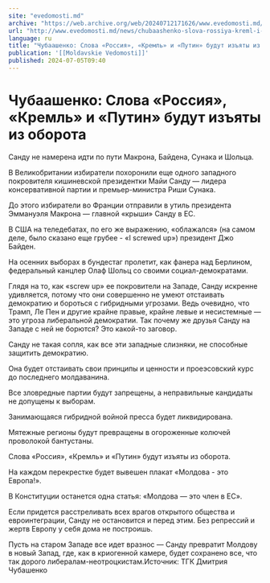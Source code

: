 ```yaml
---
site: "evedomosti.md"
archive: "https://web.archive.org/web/20240712171626/www.evedomosti.md/news/chubaashenko-slova-rossiya-kreml-i-putin-budut-izyaty-iz-obo"
url: "http://www.evedomosti.md/news/chubaashenko-slova-rossiya-kreml-i-putin-budut-izyaty-iz-obo"
language: ru
title: "Чубаашенко: Слова «Россия», «Кремль» и «Путин» будут изъяты из оборота"
publication: '[[Moldavskie Vedomosti]]'
published: 2024-07-05T09:40
---
```


# Чубаашенко: Слова «Россия», «Кремль» и «Путин» будут изъяты из оборота

Санду не намерена идти по пути Макрона, Байдена, Сунака и Шольца.

В Великобритании избиратели похоронили еще одного западного покровителя кишиневской президентки Майи Санду — лидера консервативной партии и премьер-министра Риши Сунака.

До этого избиратели во Франции отправили в утиль президента Эммануэля Макрона — главной «крыши» Санду в ЕС.

В США на теледебатах, по его же выражению, «облажался» (на самом деле, было сказано еще грубее - «I screwed up») президент Джо Байден.

На осенних выборах в бундестаг пролетит, как фанера над Берлином, федеральный канцлер Олаф Шольц со своими социал-демократами.

Глядя на то, как «screw up» ее покровители на Западе, Санду искренне удивляется, потому что они совершенно не умеют отстаивать демократию и бороться с гибридными угрозами. Ведь очевидно, что Трамп, Ле Пен и другие крайне правые, крайне левые и несистемные — это угроза либеральной демократии. Так почему же друзья Санду на Западе с ней не борются? Это какой-то заговор.

Санду не такая сопля, как все эти западные слизняки, не способные защитить демократию.

Она будет отстаивать свои принципы и ценности и проеэсовский курс до последнего молдаванина.

Все зловредные партии будут запрещены, а неправильные кандидаты не допущены к выборам.

Занимающаяся гибридной войной пресса будет ликвидирована.

Мятежные регионы будут превращены в огороженные колючей проволокой бантустаны.

Слова «Россия», «Кремль» и «Путин» будут изъяты из оборота.

На каждом перекрестке будет вывешен плакат «Молдова - это Европа!».

В Конституции останется одна статья: «Молдова — это член в ЕС».

Если придется расстреливать всех врагов открытого общества и евроинтеграции, Санду не остановится и перед этим. Без репрессий и  жертв Европу у себя дома не построишь.

Пусть на старом Западе все идет вразнос — Санду превратит Молдову в новый Запад, где, как в криогенной камере, будет сохранено все, что так дорого либералам-неотроцкистам.Источник: ТГК Дмитрия Чубашенко
